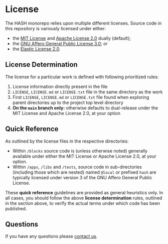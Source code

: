 # License

The HASH monorepo relies upon multiple different licenses. Source code in this repository is variously licensed under either:
- the [MIT License](https://github.com/hashintel/hash/blob/main/.github/licenses/LICENSE-MIT.md) and [Apache License 2.0](https://github.com/hashintel/hash/blob/main/.github/licenses/LICENSE-APACHE.md) dually (default);
- the [GNU Affero General Public License 3.0](https://github.com/hashintel/hash/blob/main/.github/licenses/LICENSE-AGPL.md); or
- the [Elastic License 2.0](https://github.com/hashintel/hash/blob/main/.github/licenses/LICENSE-ELASTIC.md).

## License Determination

The license for a particular work is defined with following prioritized rules:

1.  License information directly present in the file
1.  `LICENSE`, `LICENSE.md` or `LICENSE.txt` file in the same directory as the work
1.  First `LICENSE`, `LICENSE.md` or `LICENSE.txt` file found when exploring parent directories up to the project top level directory
1.  **On the `main` branch only:** otherwise defaults to dual-release under the MIT License and Apache License 2.0, at your option

## Quick Reference

As outlined by the license files in the respective directories:

- Within `/blocks` source code is (unless otherwise noted) generally available under either the MIT License or Apache License 2.0, at your option.
- Within `/apps`, `/libs` and `/tests`, source code in sub-directories (including those which are nested) named `@local` or prefixed `hash` are typically licensed under version 3 of the GNU Affero General Public License.

These **quick reference** guidelines are provided as general heuristics only. In all cases, you should follow the above **license determination** rules, outlined in the section above, to verify the actual terms under which code has been published.

## Questions

If you have any questions please [contact us](https://hash.ai/contact).
